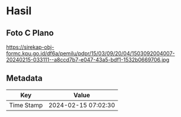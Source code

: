 # Hasil

## Foto C Plano

https://sirekap-obj-formc.kpu.go.id/df6a/pemilu/pdpr/15/03/09/20/04/1503092004007-20240215-033111--a8ccd7b7-e047-43a5-bdf1-1532b0669706.jpg


## Metadata

| Key        | Value               |
| ---------- | ------------------- |
| Time Stamp | 2024-02-15 07:02:30 |



